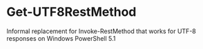# Get-UTF8RestMethod
Informal replacement for Invoke-RestMethod that works for UTF-8 responses on Windows PowerShell 5.1
